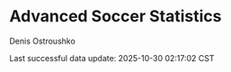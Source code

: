 # Advanced Soccer Statistics
Denis Ostroushko

<!-- gfm -->

Last successful data update: 2025-10-30 02:17:02 CST
